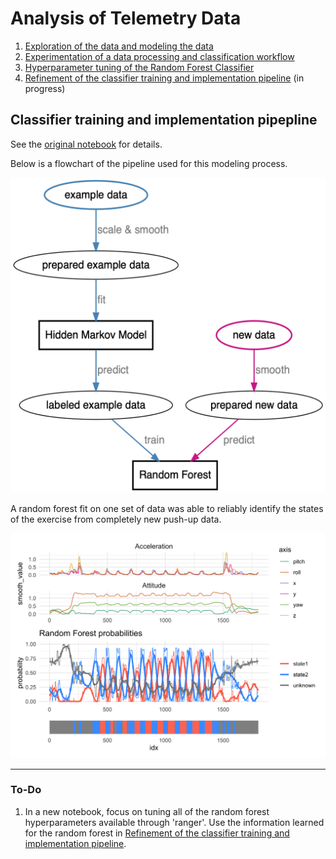 # Analysis of Telemetry Data

1. [Exploration of the data and modeling the data](analysis/05_005_hidden-markov-modeling.md)
2. [Experimentation of a data processing and classification workflow](analysis/05_008_hmm_pipelines.md)
3. [Hyperparameter tuning of the Random Forest Classifier](05_010_random-forest-hyperparam-tuning.md)
3. [Refinement of the classifier training and implementation pipeline](analysis/05_011_classifier-training-implementation-pipeline.md) (in progress)

## Classifier training and implementation pipepline

See the [original notebook](analysis/05_011_classifier-training-implementation-pipeline.md) for details.

Below is a flowchart of the pipeline used for this modeling process.

<img src="analysis/05_011_classifier-training-implementation-pipeline_files/pipeline-diagram.png" width="600px">

A random forest fit on one set of data was able to reliably identify the states of the exercise from completely new push-up data.

![](analysis/05_011_classifier-training-implementation-pipeline_files/figure-gfm/unnamed-chunk-17-1.png)

---

### To-Do

1. In a new notebook, focus on tuning all of the random forest hyperparameters available through 'ranger'. Use the information learned for the random forest in [Refinement of the classifier training and implementation pipeline](analysis/05_011_classifier-training-implementation-pipeline.md).
